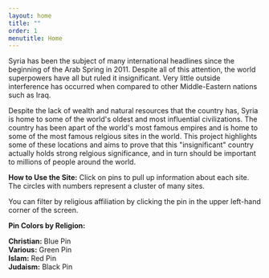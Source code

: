 ```yaml
---
layout: home
title: ""
order: 1
menutitle: Home
---
```

Syria has been the subject of many international headlines since the beginning of the Arab Spring in 2011. Despite all of this attention, the world superpowers have all but ruled it insignificant. Very little outside interference has occurred when compared to other Middle-Eastern nations such as Iraq.

Despite the lack of wealth and natural resources that the country has, Syria is home to some of the world's oldest and most influential civilizations. The country has been apart of the world's most famous empires and is home to some of the most famous relgious sites in the world. This project highlights some of these locations and aims to prove that this "insignificant" country actually holds strong relgious significance, and in turn should be important to millions of people around the world.

**How to Use the Site:**
Click on pins to pull up information about each site. The circles with numbers represent a cluster of many sites.

You can filter by religious affiliation by clicking the pin in the upper left-hand corner of the screen.

**Pin Colors by Religion:**

**Christian:**   Blue Pin  
**Various:**    Green Pin  
**Islam:**      Red Pin  
**Judaism:**    Black Pin

